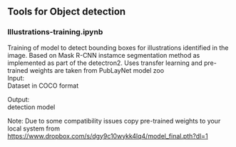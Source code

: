 ## Tools for Object detection 

### Illustrations-training.ipynb
Training of model to detect bounding boxes for illustrations identified in the image. Based on Mask R-CNN instamce segmentation method as implemented 
as part of the detectron2. Uses transfer learning and pre-trained weights are taken from PubLayNet model zoo<br>
Input:<br>
Dataset in COCO format <br>

Output:<br>
detection model

Note: Due to some compatibility issues copy pre-trained weights to your local system from 
https://www.dropbox.com/s/dgy9c10wykk4lq4/model_final.pth?dl=1
